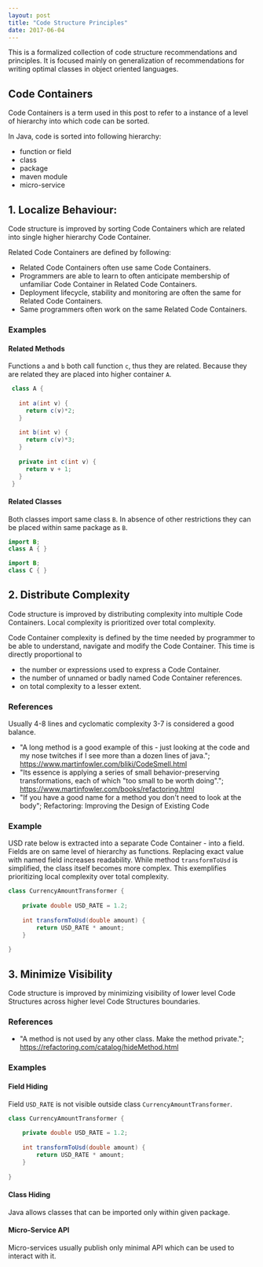 ```yaml
---
layout: post
title: "Code Structure Principles"
date: 2017-06-04
---
```


This is a formalized collection of code structure recommendations and principles. 
It is focused mainly on generalization of recommendations for writing optimal classes in object oriented languages.

## Code Containers
Code Containers is a term used in this post to refer to a instance of a level of hierarchy into which code can be sorted.

In Java, code is sorted into following hierarchy:
- function or field
- class
- package
- maven module
- micro-service

## 1. Localize Behaviour:

Code structure is improved by sorting Code Containers which are related into single higher hierarchy Code Container.

Related Code Containers are defined by following:
- Related Code Containers often use same Code Containers.
- Programmers are able to learn to often anticipate membership of unfamiliar Code Container in Related Code Containers.
- Deployment lifecycle, stability and monitoring are often the same for Related Code Containers.
- Same programmers often work on the same Related Code Containers.

### Examples

#### Related Methods
Functions ```a``` and ```b``` both call function ```c```, thus they are related. Because they are related they are placed into higher container ```A```.

```java
 class A {
   
   int a(int v) {
     return c(v)*2;
   }
   
   int b(int v) {
     return c(v)*3;
   }
   
   private int c(int v) {
     return v + 1;
   }
 }
```

#### Related Classes

Both classes import same class ```B```. In absence of other restrictions they can be placed within same package as ```B```. 
```java
import B;
class A { }
```

```java
import B;
class C { }

```

## 2. Distribute Complexity
Code structure is improved by distributing complexity into multiple Code Containers. Local complexity is prioritized over total complexity. 

Code Container complexity is defined by the time needed by programmer to be able to understand, navigate and modify the Code Container.
This time is directly proportional to 
- the number or expressions used to express a Code Container.
- the number of unnamed or badly named Code Container references.
- on total complexity to a lesser extent.

### References

Usually 4-8 lines and cyclomatic complexity 3-7 is considered a good balance.
- "A long method is a good example of this - just looking at the code and my nose twitches if I see more than a dozen lines of java."; https://www.martinfowler.com/bliki/CodeSmell.html
- "Its essence is applying a series of small behavior-preserving transformations, each of which "too small to be worth doing"."; https://www.martinfowler.com/books/refactoring.html
- "If you have a good name for a method you don't need to look at the body";  Refactoring: Improving the Design of Existing Code

### Example
USD rate below is extracted into a separate Code Container - into a field. Fields are on same level of hierarchy as functions. Replacing exact value with named field increases readability.
While method ```transformToUsd``` is simplified, the class itself becomes more complex. This exemplifies prioritizing local complexity over total complexity. 
```java
class CurrencyAmountTransformer {
    
    private double USD_RATE = 1.2;
    
    int transformToUsd(double amount) {
        return USD_RATE * amount;
    }
    
}
```

## 3. Minimize Visibility
Code structure is improved by minimizing visibility of lower level Code Structures across higher level Code Structures boundaries.

### References

- "A method is not used by any other class. Make the method private."; https://refactoring.com/catalog/hideMethod.html

### Examples

#### Field Hiding
Field ```USD_RATE``` is not visible outside class ```CurrencyAmountTransformer```.
```java
class CurrencyAmountTransformer {
    
    private double USD_RATE = 1.2;
    
    int transformToUsd(double amount) {
        return USD_RATE * amount;
    }
    
}
```

#### Class Hiding
Java allows classes that can be imported only within given package.

#### Micro-Service API
 
Micro-services usually publish only minimal API which can be used to interact with it. 